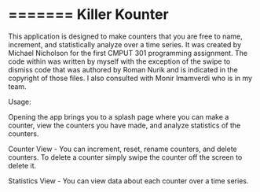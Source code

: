 =======
Killer Kounter
======

This application is designed to make counters that you are free to name, increment, and statistically analyze over a time series. It was created by Michael Nicholson for the first CMPUT 301 programming assignment. The code within was written by myself with the exception of the swipe to dismiss code that was authored by Roman Nurik and is indicated in the copyright of those files. I also consulted with Monir Imamverdi who is in my team.

Usage:

Opening the app brings you to a splash page where you can make a counter, view the counters you have made, and analyze statistics of the counters. 

Counter View - You can increment, reset, rename counters, and delete counters. To delete a counter simply swipe the counter off the screen to delete it.

Statistics View - You can view data about each counter over a time series.


